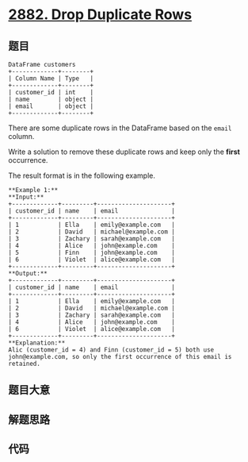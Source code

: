 # [2882. Drop Duplicate Rows](https://leetcode.com/problems/drop-duplicate-rows)

## 题目


    DataFrame customers
    +-------------+--------+
    | Column Name | Type   |
    +-------------+--------+
    | customer_id | int    |
    | name        | object |
    | email       | object |
    +-------------+--------+
    

There are some duplicate rows in the DataFrame based on the `email` column.

Write a solution to remove these duplicate rows and keep only the **first**
occurrence.

The result format is in the following example.



    
    
    **Example 1:**
    **Input:**
    +-------------+---------+---------------------+
    | customer_id | name    | email               |
    +-------------+---------+---------------------+
    | 1           | Ella    | emily@example.com   |
    | 2           | David   | michael@example.com |
    | 3           | Zachary | sarah@example.com   |
    | 4           | Alice   | john@example.com    |
    | 5           | Finn    | john@example.com    |
    | 6           | Violet  | alice@example.com   |
    +-------------+---------+---------------------+
    **Output:** 
    +-------------+---------+---------------------+
    | customer_id | name    | email               |
    +-------------+---------+---------------------+
    | 1           | Ella    | emily@example.com   |
    | 2           | David   | michael@example.com |
    | 3           | Zachary | sarah@example.com   |
    | 4           | Alice   | john@example.com    |
    | 6           | Violet  | alice@example.com   |
    +-------------+---------+---------------------+
    **Explanation:**
    Alic (customer_id = 4) and Finn (customer_id = 5) both use john@example.com, so only the first occurrence of this email is retained.
    


## 题目大意

## 解题思路

## 代码

```javascript

```
